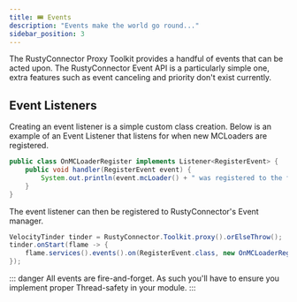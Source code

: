 ```yaml
---
title: 🎟️ Events
description: "Events make the world go round..."
sidebar_position: 3
---
```


The RustyConnector Proxy Toolkit provides a handful of events that can be acted upon.
The RustyConnector Event API is a particularly simple one, extra features such as event canceling and priority don't exist currently. 

## Event Listeners
Creating an event listener is a simple custom class creation. Below is an example of an Event Listener that
listens for when new MCLoaders are registered.
```java title="OnMCLoaderRegister.java"
public class OnMCLoaderRegister implements Listener<RegisterEvent> {
    public void handler(RegisterEvent event) {
        System.out.println(event.mcLoader() + " was registered to the family "+event.family().id());
    }
}
```
The event listener can then be registered to RustyConnector's Event manager.
```java title="Proxy Plugin"
VelocityTinder tinder = RustyConnector.Toolkit.proxy().orElseThrow();
tinder.onStart(flame -> {
    flame.services().events().on(RegisterEvent.class, new OnMCLoaderRegister());
});
```

::: danger
All events are fire-and-forget. As such you'll have to ensure you implement proper Thread-safety in your module.
:::

